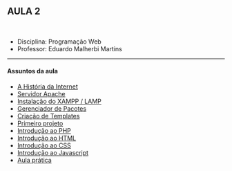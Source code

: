 ## AULA 2

<br>

- Disciplina: Programação Web
- Professor: Eduardo Malherbi Martins

---

#### Assuntos da aula

- [A História da Internet](../historia-internet/)
- [Servidor Apache](../servidor-apache/)
- [Instalação do XAMPP / LAMP](../xampp/)
- [Gerenciador de Pacotes](../gerenciador-pacotes/)
- [Criação de Templates](../criacao-templates/)
- [Primeiro projeto](../aula-2-projeto/)
- [Introdução ao PHP](../aula-2-projeto/#/5)
- [Introdução ao HTML](../aula-2-projeto/#/9)
- [Introdução ao CSS](../aula-2-projeto/#/13)
- [Introdução ao Javascript](../aula-2-projeto/#/16)
- [Aula prática](../aula-2-projeto/#/19)
